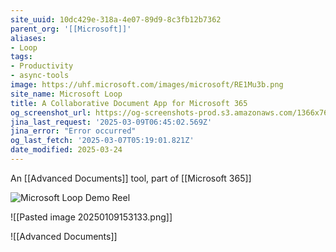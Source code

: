 ```yaml
---
site_uuid: 10dc429e-318a-4e07-89d9-8c3fb12b7362
parent_org: '[[Microsoft]]'
aliases:
- Loop
tags:
- Productivity
- async-tools
image: https://uhf.microsoft.com/images/microsoft/RE1Mu3b.png
site_name: Microsoft Loop
title: A Collaborative Document App for Microsoft 365
og_screenshot_url: https://og-screenshots-prod.s3.amazonaws.com/1366x768/80/false/e9d5855054048f1e4724f07e587368948a9ea7e4305876427ff65a5747ce2975.jpeg
jina_last_request: '2025-03-09T06:45:02.569Z'
jina_error: "Error occurred"
og_last_fetch: '2025-03-07T05:19:01.821Z'
date_modified: 2025-03-24
---
```




An [[Advanced Documents]] tool, part of [[Microsoft 365]]

![Microsoft Loop Demo Reel](https://s7d2.scene7.com/is/content/microsoftcorp/00%20SlashmenuHd_video_en-us-0x720-3266k)

![[Pasted image 20250109153133.png]]

![[Advanced Documents]]
